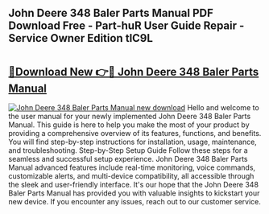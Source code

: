 ## John Deere 348 Baler Parts Manual PDF Download Free - Part-huR User Guide Repair - Service Owner Edition tlC9L

# <h2><a href="http://bc89420.oget.top/?id=John+Deere+348+Baler+Parts+Manual">🔗Download New 👉🔴 John Deere 348 Baler Parts Manual</a></h2>

[![John Deere 348 Baler Parts Manual new download](https://i.imgur.com/5g1atiW.png)](http://bc89420.oget.top/?id=John+Deere+348+Baler+Parts+Manual)
Hello and welcome to the user manual for your newly implemented John Deere 348 Baler Parts Manual. This guide is here to help you make the most of your product by providing a comprehensive overview of its features, functions, and benefits. You will find step-by-step instructions for installation, usage, maintenance, and troubleshooting. Step-by-Step Setup Guide Follow these steps for a seamless and successful setup experience. John Deere 348 Baler Parts Manual advanced features include real-time monitoring, voice commands, customizable alerts, and multi-device compatibility, all accessible through the sleek and user-friendly interface. It's our hope that the John Deere 348 Baler Parts Manual has provided you with valuable insights to kickstart your new device. If you encounter any issues, reach out to our customer service.
